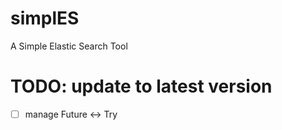 simplES
====================================

A Simple Elastic Search Tool


# TODO: update to latest version


- [ ] manage Future <-> Try


